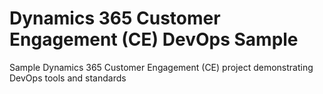 # Dynamics 365 Customer Engagement (CE) DevOps Sample
Sample Dynamics 365 Customer Engagement (CE) project demonstrating DevOps tools and standards
